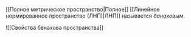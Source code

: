 [[Полное метрическое пространство|Полное]] [[Линейное нормированное пространство (ЛНП)|ЛНП]] называется *банаховым*.

![[Свойства бвнахова пространства]]